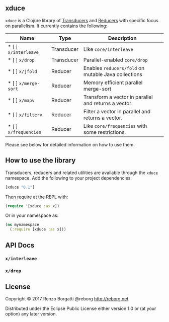 ## xduce

`xduce` is a Clojure library of [Transducers](https://clojure.org/reference/transducers) and [Reducers](https://clojure.org/reference/reducers)
with specific focus on parallelism. It currently contains the following:

Name                  | Type         | Description
-------------------   | ------------ | ---------------------------------------------------
* [ ] `x/interleave`  | Transducer   | Like `core/interleave`
* [ ] `x/drop`        | Transducer   | Parallel-enabled `core/drop`
* [ ] `x/jfold`       | Reducer      | Enables `reducers/fold` on mutable Java collections
* [ ] `x/merge-sort`  | Reducer      | Memory efficient parallel merge-sort
* [ ] `x/mapv`        | Reducer      | Transform a vector in parallel and returns a vector.
* [ ] `x/filterv`     | Reducer      | Filter a vector in parallel and returns a vector.
* [ ] `x/frequencies` | Reducer      | Like `core/frequencies` with some restrictions.

Please see below for detailed information on how to use them.

## How to use the library

Transducers, reducers and related utilities are available through the `xduce` namespace.
Add the following to your project dependencies:

```clojure
[xduce "0.1"]
```

Then require at the REPL with:

```clojure
(require '[xduce :as x])
```

Or in your namespace as:

```clojure
(ns mynamespace
  (:require [xduce :as x]))
```

## API Docs

### `x/interleave`

### `x/drop`

## License

Copyright © 2017 Renzo Borgatti @reborg http://reborg.net

Distributed under the Eclipse Public License either version 1.0 or (at
your option) any later version.

